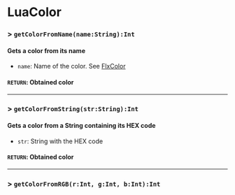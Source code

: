 # LuaColor

### > `getColorFromName(name:String):Int`

#### Gets a color from its name 

- `name`: Name of the color. See [FlxColor](https://api.haxeflixel.com/flixel/util/FlxColor.html) 

#### `RETURN`: Obtained color 

---

### > `getColorFromString(str:String):Int`

#### Gets a color from a String containing its HEX code 

- `str`: String with the HEX code 

#### `RETURN`: Obtained color 

---

### > `getColorFromRGB(r:Int, g:Int, b:Int):Int`

#### 


